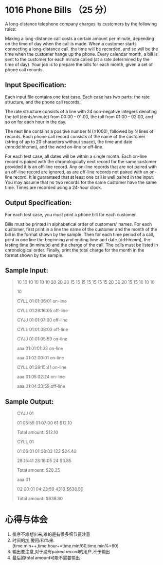 # 1016 Phone Bills （25 分）
A long-distance telephone company charges its customers by the following rules:

Making a long-distance call costs a certain amount per minute, depending on the time of day when the call is made. When a customer starts connecting a long-distance call, the time will be recorded, and so will be the time when the customer hangs up the phone. Every calendar month, a bill is sent to the customer for each minute called (at a rate determined by the time of day). Your job is to prepare the bills for each month, given a set of phone call records.

## Input Specification:
Each input file contains one test case. Each case has two parts: the rate structure, and the phone call records.

The rate structure consists of a line with 24 non-negative integers denoting the toll (cents/minute) from 00:00 - 01:00, the toll from 01:00 - 02:00, and so on for each hour in the day.

The next line contains a positive number N (≤1000), followed by N lines of records. Each phone call record consists of the name of the customer (string of up to 20 characters without space), the time and date (mm:dd:hh:mm), and the word on-line or off-line.

For each test case, all dates will be within a single month. Each on-line record is paired with the chronologically next record for the same customer provided it is an off-line record. Any on-line records that are not paired with an off-line record are ignored, as are off-line records not paired with an on-line record. It is guaranteed that at least one call is well paired in the input. You may assume that no two records for the same customer have the same time. Times are recorded using a 24-hour clock.

## Output Specification:
For each test case, you must print a phone bill for each customer.

Bills must be printed in alphabetical order of customers' names. For each customer, first print in a line the name of the customer and the month of the bill in the format shown by the sample. Then for each time period of a call, print in one line the beginning and ending time and date (dd:hh:mm), the lasting time (in minute) and the charge of the call. The calls must be listed in chronological order. Finally, print the total charge for the month in the format shown by the sample.

## Sample Input:
>10 10 10 10 10 10 20 20 20 15 15 15 15 15 15 15 20 30 20 15 15 10 10 10
>
>10
>
>CYLL 01:01:06:01 on-line
>
>CYLL 01:28:16:05 off-line
>
>CYJJ 01:01:07:00 off-line
>
>CYLL 01:01:08:03 off-line
>
>CYJJ 01:01:05:59 on-line
>
>aaa 01:01:01:03 on-line
>
>aaa 01:02:00:01 on-line
>
>CYLL 01:28:15:41 on-line
>
>aaa 01:05:02:24 on-line
>
>aaa 01:04:23:59 off-line

## Sample Output:
>CYJJ 01
>
>01:05:59 01:07:00 61 $12.10
>
>Total amount: $12.10
>
>CYLL 01
>
>01:06:01 01:08:03 122 $24.40
>
>28:15:41 28:16:05 24 $3.85
>
>Total amount: $28.25
>
>aaa 01
>
>02:00:01 04:23:59 4318 $638.80
>
>Total amount: $638.80

# 心得与体会
1. 排序不难想出来,难的是有很多细节要注意
2. 时间的加,要用/和%来.(time.min++,time.hour+=time.min/60,time.min%=60)
3. 输出要注意,对于没有paired record的用户,不予输出
4. 最后的total amount可能不需要输出
